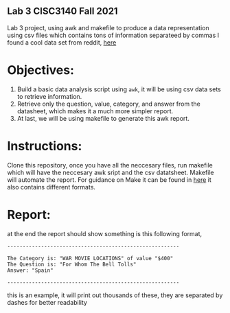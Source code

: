 ## Lab 3 CISC3140 Fall 2021
Lab 3 project, using awk and makefile to produce a data representation using csv files which contains tons of information separateed by commas
I found a cool data set from reddit, [here](https://www.reddit.com/r/datasets/comments/1uyd0t/200000_jeopardy_questions_in_a_json_file/)

# Objectives: 
1. Build a basic data analysis script using `awk`, it will be using csv data sets to retrieve information.
2. Retrieve only the question, value, category, and answer from the datasheet, which makes it a much more simpler report.
3. At last, we will be using makefile to generate this awk report.

# Instructions:
Clone this repository, once you have all the neccesary files, run makefile which will have the neccesary awk sript and the csv datatsheet. Makefile will automate the report.
For guidance on Make it can be found in [here](https://www.gnu.org/software/make/manual/) it also contains different formats.

# Report:
at the end the report should show something is this following format,
```
-------------------------------------------------------- 

The Category is: "WAR MOVIE LOCATIONS" of value "$400" 
The Question is: "For Whom The Bell Tolls" 
Answer: "Spain"
 
-------------------------------------------------------- 
```
this is an example, it will print out thousands of these, they are separated by dashes for better readability

